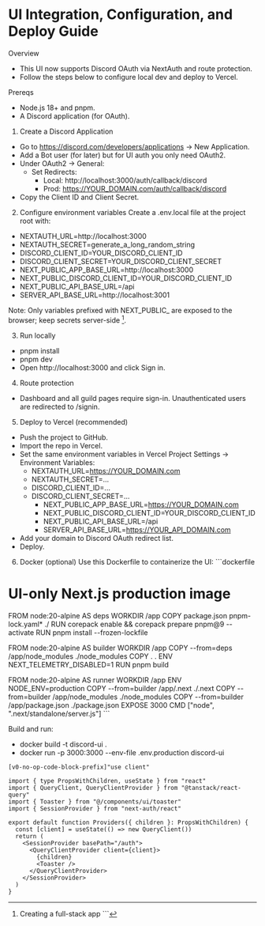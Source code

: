 # UI Integration, Configuration, and Deploy Guide

Overview
- This UI now supports Discord OAuth via NextAuth and route protection.
- Follow the steps below to configure local dev and deploy to Vercel.

Prereqs
- Node.js 18+ and pnpm.
- A Discord application (for OAuth).

1) Create a Discord Application
- Go to https://discord.com/developers/applications → New Application.
- Add a Bot user (for later) but for UI auth you only need OAuth2.
- Under OAuth2 → General:
  - Set Redirects:
    - Local: http://localhost:3000/auth/callback/discord
    - Prod: https://YOUR_DOMAIN.com/auth/callback/discord
- Copy the Client ID and Client Secret.

2) Configure environment variables
Create a .env.local file at the project root with:
- NEXTAUTH_URL=http://localhost:3000
- NEXTAUTH_SECRET=generate_a_long_random_string
- DISCORD_CLIENT_ID=YOUR_DISCORD_CLIENT_ID
- DISCORD_CLIENT_SECRET=YOUR_DISCORD_CLIENT_SECRET
- NEXT_PUBLIC_APP_BASE_URL=http://localhost:3000
- NEXT_PUBLIC_DISCORD_CLIENT_ID=YOUR_DISCORD_CLIENT_ID
- NEXT_PUBLIC_API_BASE_URL=/api
- SERVER_API_BASE_URL=http://localhost:3001

Note: Only variables prefixed with NEXT_PUBLIC_ are exposed to the browser; keep secrets server-side [^1].

3) Run locally
- pnpm install
- pnpm dev
- Open http://localhost:3000 and click Sign in.

4) Route protection
- Dashboard and all guild pages require sign-in. Unauthenticated users are redirected to /signin.

5) Deploy to Vercel (recommended)
- Push the project to GitHub.
- Import the repo in Vercel.
- Set the same environment variables in Vercel Project Settings → Environment Variables:
  - NEXTAUTH_URL=https://YOUR_DOMAIN.com
  - NEXTAUTH_SECRET=...
  - DISCORD_CLIENT_ID=...
  - DISCORD_CLIENT_SECRET=...
    - NEXT_PUBLIC_APP_BASE_URL=https://YOUR_DOMAIN.com
    - NEXT_PUBLIC_DISCORD_CLIENT_ID=YOUR_DISCORD_CLIENT_ID
    - NEXT_PUBLIC_API_BASE_URL=/api
    - SERVER_API_BASE_URL=https://YOUR_API_DOMAIN.com
- Add your domain to Discord OAuth redirect list.
- Deploy.

6) Docker (optional)
Use this Dockerfile to containerize the UI:
\`\`\`dockerfile
# UI-only Next.js production image
FROM node:20-alpine AS deps
WORKDIR /app
COPY package.json pnpm-lock.yaml* ./
RUN corepack enable && corepack prepare pnpm@9 --activate
RUN pnpm install --frozen-lockfile

FROM node:20-alpine AS builder
WORKDIR /app
COPY --from=deps /app/node_modules ./node_modules
COPY . .
ENV NEXT_TELEMETRY_DISABLED=1
RUN pnpm build

FROM node:20-alpine AS runner
WORKDIR /app
ENV NODE_ENV=production
COPY --from=builder /app/.next ./.next
COPY --from=builder /app/node_modules ./node_modules
COPY --from=builder /app/package.json ./package.json
EXPOSE 3000
CMD ["node", ".next/standalone/server.js"]
\`\`\`

Build and run:
- docker build -t discord-ui .
- docker run -p 3000:3000 --env-file .env.production discord-ui

[^1]: Creating a full-stack app
\`\`\`

```typescriptreact file="components/providers.tsx"
[v0-no-op-code-block-prefix]"use client"

import { type PropsWithChildren, useState } from "react"
import { QueryClient, QueryClientProvider } from "@tanstack/react-query"
import { Toaster } from "@/components/ui/toaster"
import { SessionProvider } from "next-auth/react"

export default function Providers({ children }: PropsWithChildren) {
  const [client] = useState(() => new QueryClient())
  return (
    <SessionProvider basePath="/auth">
      <QueryClientProvider client={client}>
        {children}
        <Toaster />
      </QueryClientProvider>
    </SessionProvider>
  )
}

